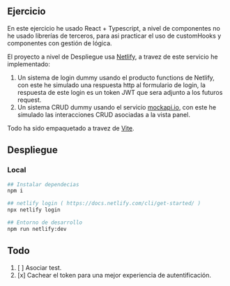 ## Ejercicio

En este ejercicio he usado React + Typescript, a nivel de componentes no he usado librerías de terceros, para asi practicar el uso de customHooks y componentes con gestión de lógica.

El proyecto a nivel de Despliegue usa [Netlify](https://www.netlify.com/), a travez de este servicio he implementado:

1. Un sistema de login dummy usando el producto functions de Netlify, con este he simulado una respuesta http al formulario de login, la respuesta de este login es un token JWT que sera adjunto a los futuros request.
2. Un sistema CRUD dummy usando el servicio [mockapi.io](https://mockapi.io/), con este he simulado las interacciones CRUD asociadas a la vista panel.

Todo ha sido empaquetado a travez de [Vite](https://vitejs.dev/).

## Despliegue

### Local

```bash
## Instalar dependecias
npm i

## netlify login ( https://docs.netlify.com/cli/get-started/ )
npx netlify login

## Entorno de desarrollo
npm run netlify:dev
```

## Todo

1. [ ] Asociar test.
2. [x] Cachear el token para una mejor experiencia de autentificación.
